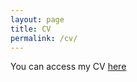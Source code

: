```yaml
---
layout: page
title: CV
permalink: /cv/
---
```

You can access my CV [here](assets/Thrall_CV_Jan_2020.pdf)
